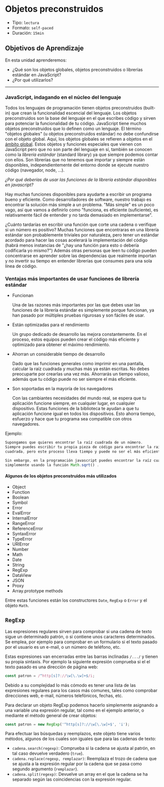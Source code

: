 # Objetos preconstruidos

* Tipo: `lectura`
* Formato: `self-paced`
* Duración: `15min`

## Objetivos de Aprendizaje

En esta unidad aprenderemos:

* ¿Qué son los objetos globales, objetos preconstruidos o librerías estándar en JavaScript?
* ¿Por qué utilizarlos?

***

### JavaScript, indagando en el núcleo del lenguaje

Todos los lenguajes de programación tienen objetos preconstruidos (built-in)
que crean la funcionalidad escencial del lenguaje. Los objetos
preconstruidos son la base del lenguaje en el que escribes código y sirven para
potenciar la funcionalidad de tu código.
JavaScript tiene muchos objetos preconstruidos que lo definen como un lenguaje.
El término "objetos globales" (u objetos preconstruidos estándar) no debe
confundirse con el objeto global. Aquí, los objetos globales se refieren a
objetos en el
[ámbito global](https://msdn.microsoft.com/es-es/library/bzt2dkta(v=vs.94).aspx).
Estos objetos y funciones especiales que vienen
con JavaScript pero que no son parte del lenguaje en sí, también se conocen
como la _librería estándar_ (standard library) ya que siempre podemos contar
con ellos. Son librerías que no tenemos que importar y siempre están
disponibles, independientemente del entorno donde se ejecute nuestro código
(navegador, node, ...).

*¿Por qué deberías de usar las funciones de la librería estándar disponibles en
javascript?*

Hay muchas funciones disponibles  para ayudarte a escribir un programa bueno
y eficiente. Como desarrolladores de software, nuestro trabajo es encontrar
la solución más simple a un problema. "Más simple" es un poco vago, así que
vamos a definirlo como "funciona, es eficiente (suficiente), es relativamente
fácil de entender y no tarda demasiado en implementarse".

¿Cuánto tardarías en escribir una función que corte una cadena o verifique si
un número es positivo? Muchas funciones que encontraras en una librería
estándar son probablemente triviales por naturaleza, pero tener un estándar
acordado para hacer las cosas acelerará la implementación del código (habrá
menos instancias de "¿hay una función para esto o debería codificarla yo
mismo?") Además otras personas que leen tu código pueden concentrarse en
aprender sobre las dependencias que realmente importan y no invertir su tiempo
en entender librerías que consumes para una sola línea de código.

### Ventajas más importantes de usar funciones de librería estándar

* Funcionan

    Una de las razones más importantes por las que debes usar las funciones de
    la librería estándar es simplemente porque funcionan, ya han pasado por
    múltiples pruebas rigurosas y son fáciles de usar.

* Están optimizadas para el rendimiento

    Un grupo dedicado de desarrollo las mejora constantemente. En el proceso,
    estos equipos pueden crear el código más eficiente y optimizado para
    obtener el máximo rendimiento.

* Ahorran un considerable tiempo de desarrollo

    Dado que las funciones generales como imprimir en una pantalla, calcular la
    raíz cuadrada y muchas más ya están escritas. No debes preocuparte por
    crearlas una vez más. Ahorrarás un tiempo valioso, además que tu código
    puede no ser siempre el más eficiente.

* Son soportadas en la mayoría de los navegadores

    Con las cambiantes necesidades del mundo real, se espera que tu aplicación
    funcione siempre, en cualquier lugar, en cualquier dispositivo.
    Estas funciones de la biblioteca te ayudan a que tu aplicación funcione
    igual en todos los dispositivos. Esto ahorra tiempo, esfuerzo y hace que tu
    programa sea compatible con otros navegadores.

Ejemplo:

```js
Supongamos que quieres encontrar la raíz cuadrada de un número.
Siempre puedes escribir tu propia pieza de código para encontrar la raíz
cuadrada, pero este proceso lleva tiempo y puede no ser el más eficiente.

Sin embargo, en la programación javascript puedes encontrar la raíz cuadrada
simplemente usando la función Math.sqrt() .
```

#### Algunos de los objetos preconstruidos más utilizados

* Object
* Function
* Boolean
* Symbol
* Error
* EvalError
* InternalError
* RangeError
* ReferenceError
* SyntaxError
* TypeError
* URIError
* Number
* Math
* Date
* String
* RegExp
* DataView
* JSON
* Proxy
* Array.prototype methods

Entre estas funciones están los constructores `Date`, `RegExp` o `Error`
y el objeto `Math`.

## `RegExp`

Las expresiones regulares sirven para comprobar si una cadena de texto sigue un
determinado patrón, o si contiene unos caracteres determinados. Se emplea, por
ejemplo para comprobar en un formulario si el texto pasado por el usuario es un
e-mail, o un número de teléfono, etc.

Estas expresiones van encerradas entre las barras inclinadas `/.../` y tienen
su propia sintaxis. Por ejemplo la siguiente expresión comprueba si el el texto
pasado es una dirección de página web:

```js
const patron = /^http[s]?://\w[\.\w]+$/i;
```

Debido a su complejidad lo más cómodo es tener una lista de las expresiones
regulares para los casos más comunes, tales como comprobar direcciones web,
e-mail, números telefónicos, fechas, etc.

Para declarar un objeto RegExp podemos hacerlo simplemente asignando a una
variable una expresión regular, tal como en el ejemplo anterior, o mediante el
método general de crear objetos:

```js
const patron = new RegExp('^http[s]?://\w[\.\w]+$', 'i');
```

Para efectuar las búsquedas y reemplazos, este objeto tiene varios métodos,
algunos de los cuales son iguales que para las cadenas de texto:

* `cadena.search(regexp)`: Comprueba si la cadena se ajusta al patrón, en tal
 caso devuelve verdadero (`true`).
* `cadena.replace(regexp, remplazar)`: Reemplaza el trozo de cadena que se
 ajusta a la expresión regular por la cadena que se pasa como segundo argumento
 (`remplazar`).
* `cadena.split(regexp)`: Devuelve un array en el que la cadena se ha separado
 según las coincidencias con la expresión regular.